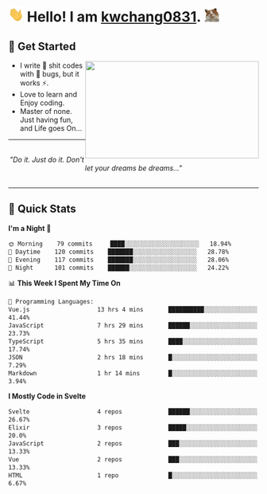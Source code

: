 <h1> <img src="./assets/hi.gif" height="30px"> Hello! I am <a href="https://github.com/kwchang0831">kwchang0831</a>. <img src="./assets/cool-cat.gif" height="30px"> </h1>
</h1>

## 🎉 Get Started

<a href="#"><img align="right" src="https://media.tenor.com/S5qCffxIFdUAAAAC/the-muppet-kermit-the-frog.gif" width="349" height="195" /></a>

- I write 💩 shit codes with 🐛 bugs, but it works ⚡️.
- Love to learn and Enjoy coding.
- Master of none. Just having fun, and Life goes On...

<hr/>
<br/>
<div align="center">
<i>"Do it. Just do it. Don't let your dreams be dreams..." </i>
</div>
<br/>
<hr/>

## 🙈 Quick Stats

<!--START_SECTION:waka-->
**I'm a Night 🦉** 

```text
🌞 Morning    79 commits     ████░░░░░░░░░░░░░░░░░░░░░   18.94% 
🌆 Daytime    120 commits    ███████░░░░░░░░░░░░░░░░░░   28.78% 
🌃 Evening    117 commits    ███████░░░░░░░░░░░░░░░░░░   28.06% 
🌙 Night      101 commits    ██████░░░░░░░░░░░░░░░░░░░   24.22%

```


📊 **This Week I Spent My Time On** 

```text
💬 Programming Languages: 
Vue.js                   13 hrs 4 mins       ██████████░░░░░░░░░░░░░░░   41.44% 
JavaScript               7 hrs 29 mins       ██████░░░░░░░░░░░░░░░░░░░   23.73% 
TypeScript               5 hrs 35 mins       ████░░░░░░░░░░░░░░░░░░░░░   17.74% 
JSON                     2 hrs 18 mins       █░░░░░░░░░░░░░░░░░░░░░░░░   7.29% 
Markdown                 1 hr 14 mins        █░░░░░░░░░░░░░░░░░░░░░░░░   3.94%

```

**I Mostly Code in Svelte** 

```text
Svelte                   4 repos             ██████░░░░░░░░░░░░░░░░░░░   26.67% 
Elixir                   3 repos             █████░░░░░░░░░░░░░░░░░░░░   20.0% 
JavaScript               2 repos             ███░░░░░░░░░░░░░░░░░░░░░░   13.33% 
Vue                      2 repos             ███░░░░░░░░░░░░░░░░░░░░░░   13.33% 
HTML                     1 repo              █░░░░░░░░░░░░░░░░░░░░░░░░   6.67%

```



<!--END_SECTION:waka-->
